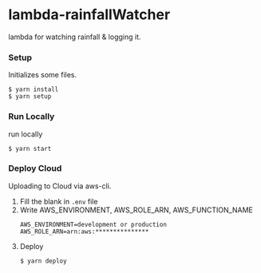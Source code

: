 # lambda-rainfallWatcher
lambda for watching rainfall &amp; logging it.

### Setup
Initializes some files.
```
$ yarn install
$ yarn setup
```

### Run Locally
run locally
```
$ yarn start
```

### Deploy Cloud
Uploading to Cloud via aws-cli.
1. Fill the blank in `.env` file
1. Write AWS_ENVIRONMENT, AWS_ROLE_ARN, AWS_FUNCTION_NAME
    ```
    AWS_ENVIRONMENT=development or production
    AWS_ROLE_ARN=arn:aws:***************
    ```
1. Deploy
    ```
    $ yarn deploy
    ```
